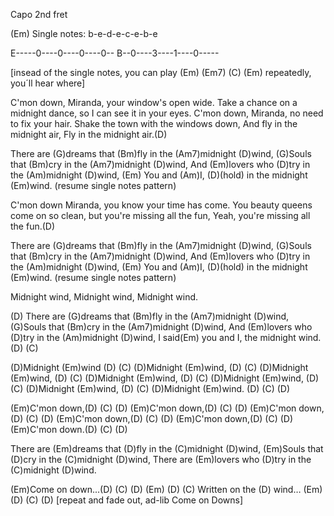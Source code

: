 Capo 2nd fret

(Em) Single notes:
b-e-d-e-c-e-b-e

E-----0----0----0----0--
B--0----3----1----0-----

[insead of the single notes, you can play (Em) (Em7) (C) (Em) repeatedly, you´ll hear where]

C'mon down, Miranda, your window's open wide.
Take a chance on a midnight dance, so I can see it in your eyes.
C'mon down, Miranda, no need to fix your hair.
Shake the town with the windows down,
And fly in the midnight air,
Fly in the midnight air.(D)

There are (G)dreams that (Bm)fly in the (Am7)midnight (D)wind,
(G)Souls that (Bm)cry in the (Am7)midnight (D)wind,
And (Em)lovers who (D)try in the (Am)midnight (D)wind,
(Em) You and (Am)I, (D)(hold) in the midnight (Em)wind.
(resume single notes pattern)

C'mon down Miranda, you know your time has come.
You beauty queens come on so clean, but you're missing all the fun,
Yeah, you're missing all the fun.(D)

There are (G)dreams that (Bm)fly in the (Am7)midnight (D)wind,
(G)Souls that (Bm)cry in the (Am7)midnight (D)wind,
And (Em)lovers who (D)try in the (Am)midnight (D)wind,
(Em) You and (Am)I, (D)(hold) in the midnight (Em)wind.
(resume single notes pattern)

Midnight wind,
Midnight wind,
Midnight wind.

(D) There are (G)dreams that (Bm)fly in the (Am7)midnight (D)wind,
(G)Souls that (Bm)cry in the (Am7)midnight (D)wind,
And (Em)lovers who (D)try in the (Am)midnight (D)wind,
I said(Em) you and I, the midnight wind. (D) (C)

(D)Midnight (Em)wind (D) (C)
(D)Midnight (Em)wind, (D) (C)
(D)Midnight (Em)wind, (D) (C)
(D)Midnight (Em)wind, (D) (C)
(D)Midnight (Em)wind, (D) (C)
(D)Midnight (Em)wind, (D) (C)
(D)Midnight (Em)wind. (D) (C) (D)

(Em)C'mon down,(D) (C) (D)
(Em)C'mon down,(D) (C) (D)
(Em)C'mon down,(D) (C) (D)
(Em)C'mon down,(D) (C) (D)
(Em)C'mon down,(D) (C) (D)
(Em)C'mon down.(D) (C) (D)

There are (Em)dreams that (D)fly in the (C)midnight (D)wind,
(Em)Souls that (D)cry in the (C)midnight (D)wind,
There are (Em)lovers who (D)try in the (C)midnight (D)wind.

(Em)Come on down...(D) (C) (D)
(Em) (D) (C) Written on the (D) wind…
(Em) (D) (C) (D) [repeat and fade out, ad-lib Come on Downs]
